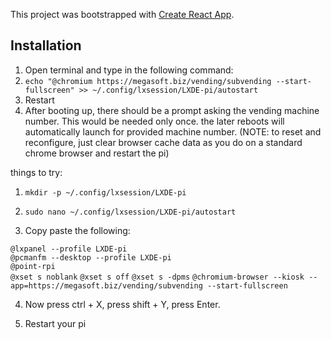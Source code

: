 This project was bootstrapped with [Create React App](https://github.com/facebook/create-react-app).


## Installation
1. Open terminal and type in the following command:
2. `echo "@chromium https://megasoft.biz/vending/subvending --start-fullscreen" >> ~/.config/lxsession/LXDE-pi/autostart`
3. Restart
4. After booting up, there should be a prompt asking the vending machine number. This would be needed only once. the later reboots will automatically launch for provided machine number. (NOTE: to reset and reconfigure, just clear browser cache data as you do on a standard chrome browser and restart the pi)


things to try:
1. `mkdir -p ~/.config/lxsession/LXDE-pi`

2. `sudo nano ~/.config/lxsession/LXDE-pi/autostart`

3. Copy paste the following:

`@lxpanel --profile LXDE-pi`<br/>
`@pcmanfm --desktop --profile LXDE-pi`<br/>
`@point-rpi`<br/>
`@xset s noblank`
`@xset s off`
`@xset s -dpms`
`@chromium-browser --kiosk --app=https://megasoft.biz/vending/subvending --start-fullscreen`

4. Now press ctrl + X, press shift + Y, press Enter.

5. Restart your pi
